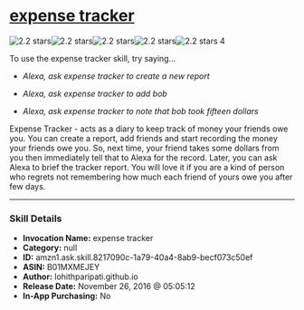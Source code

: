 # [expense tracker](http://alexa.amazon.com/#skills/amzn1.ask.skill.8217090c-1a79-40a4-8ab9-becf073c50ef)
![2.2 stars](../../images/ic_star_black_18dp_1x.png)![2.2 stars](../../images/ic_star_black_18dp_1x.png)![2.2 stars](../../images/ic_star_half_black_18dp_1x.png)![2.2 stars](../../images/ic_star_border_black_18dp_1x.png)![2.2 stars](../../images/ic_star_border_black_18dp_1x.png) 4

To use the expense tracker skill, try saying...

* *Alexa, ask expense tracker to create a new report*

* *Alexa, ask expense tracker to add bob*

* *Alexa, ask expense tracker to note that bob took fifteen dollars*

Expense Tracker - acts as a diary to keep track of money your friends owe you. You can create a report, add friends and start recording the money your friends owe you. So, next time, your friend takes some dollars from you then immediately tell that to Alexa for the record. Later, you can ask Alexa to brief the tracker report.
You will love it if you are a kind of person who regrets not remembering how much each friend of yours owe you after few days.

***

### Skill Details

* **Invocation Name:** expense tracker
* **Category:** null
* **ID:** amzn1.ask.skill.8217090c-1a79-40a4-8ab9-becf073c50ef
* **ASIN:** B01MXMEJEY
* **Author:** lohithparipati.github.io
* **Release Date:** November 26, 2016 @ 05:05:12
* **In-App Purchasing:** No
